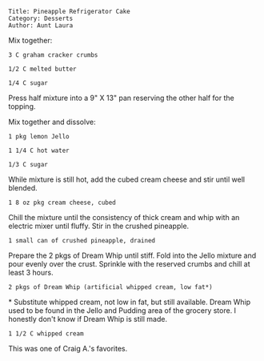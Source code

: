 ~~~ recipe-info
Title: Pineapple Refrigerator Cake
Category: Desserts
Author: Aunt Laura
~~~

Mix together:

~~~ recipe-ingredients
3 C graham cracker crumbs

1/2 C melted butter

1/4 C sugar
~~~

Press half mixture into a 9" X 13" pan reserving the other half for the topping.

Mix together and dissolve:

~~~ recipe-ingredients
1 pkg lemon Jello

1 1/4 C hot water

1/3 C sugar
~~~

While mixture is still hot, add the cubed cream cheese and stir until well blended.

~~~ recipe-ingredients
1 8 oz pkg cream cheese, cubed
~~~

Chill the mixture until the consistency of thick cream and whip with an electric mixer until fluffy.
Stir in the crushed pineapple.

~~~ recipe-ingredients
1 small can of crushed pineapple, drained
~~~

Prepare the 2 pkgs of Dream Whip until stiff. Fold into the Jello mixture and pour evenly over the
crust. Sprinkle with the reserved crumbs and chill at least 3 hours.

~~~ recipe-ingredients
2 pkgs of Dream Whip (artificial whipped cream, low fat*)
~~~

\* Substitute whipped cream, not low in fat, but still available. Dream Whip used to be found in the
Jello and Pudding area of the grocery store. I honestly don't know if Dream Whip is still made.

~~~ recipe-ingredients
1 1/2 C whipped cream
~~~

This was one of Craig A.'s favorites.
